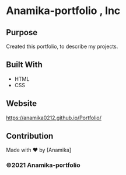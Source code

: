 # Anamika-portfolio , Inc


## Purpose
Created this portfolio, to describe my projects.

## Built With
* HTML
* CSS

## Website
https://anamika0212.github.io/Portfolio/

## Contribution
Made with ❤️ by [Anamika]

### ©️2021 Anamika-portfolio

